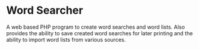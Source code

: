 # Word Searcher

A web based PHP program to create word searches and word lists. Also provides 
the ability to save created word searches for later printing and the ability 
to import word lists from various sources.
